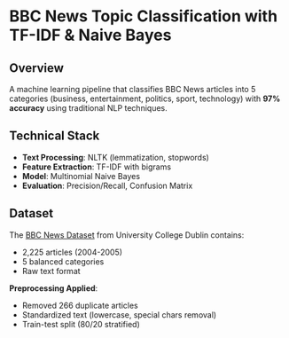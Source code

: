 # BBC News Topic Classification with TF-IDF & Naive Bayes

## Overview
A machine learning pipeline that classifies BBC News articles into 5 categories (business, entertainment, politics, sport, technology) with **97% accuracy** using traditional NLP techniques.

## Technical Stack
- **Text Processing**: NLTK (lemmatization, stopwords)
- **Feature Extraction**: TF-IDF with bigrams
- **Model**: Multinomial Naive Bayes
- **Evaluation**: Precision/Recall, Confusion Matrix

## Dataset
The [BBC News Dataset](http://mlg.ucd.ie/datasets/bbc.html) from University College Dublin contains:
- 2,225 articles (2004-2005)
- 5 balanced categories
- Raw text format

**Preprocessing Applied**:
- Removed 266 duplicate articles
- Standardized text (lowercase, special chars removal)
- Train-test split (80/20 stratified)
